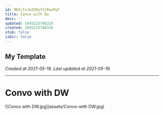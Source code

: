 ```yaml
---
id: NbXjIsJw2U0yfXjRavRyF
title: Convo with Dw
desc: ''
updated: 1645225706326
created: 1645225706326
stub: false
isDir: false
---
```

My Template
---

_Created at 2021-05-19._
_Last updated at 2021-05-19._




---

# Convo with DW


![Convo with DW.jpg](assets/Convo-with DW.jpg)

